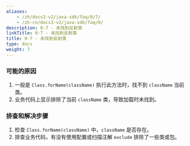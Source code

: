 ```yaml
---
aliases:
    - /zh/docs3-v2/java-sdk/faq/0/7/
    - /zh-cn/docs3-v2/java-sdk/faq/0/
description: 0-7 - 未找到反射类
linkTitle: 0-7 - 未找到反射类
title: 0-7 - 未找到反射类
type: docs
weight: 7
---
```







### 可能的原因

1. 一般是 `Class.forName(className)` 执行此方法时，找不到 `className` 当前类。
2. 业务代码上显示排除了当前 `className` 类，导致加载时未找到。

### 排查和解决步骤

1. 检查 `Class.forName(className)` 中，`className` 是否存在。
2. 排查业务代码，有没有使用配置或扫描注解 `exclude` 排除了一些类或包。